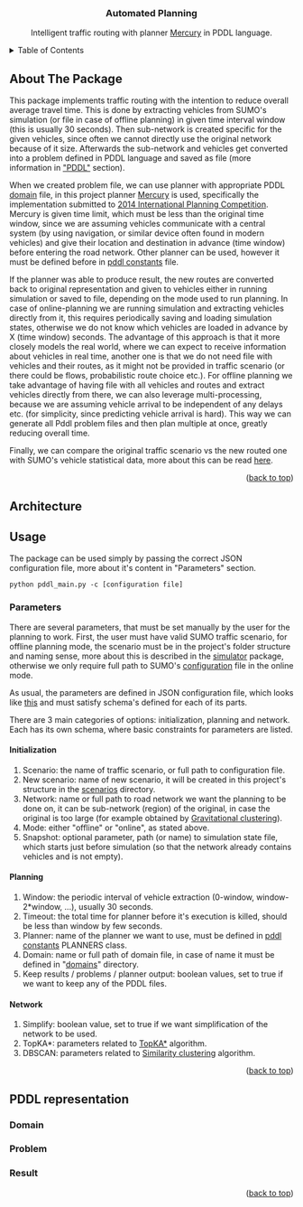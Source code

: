 <div id="top"></div>

<!-- PROJECT LOGO -->
<br />
<div align="center">
  <h3 align="center">Automated Planning</h3>
  <p align="center">
    Intelligent traffic routing with planner 
    <a href="https://fai.cs.uni-saarland.de/katz/papers/ipc2014a.pdf" target="_blank">Mercury</a>
    in PDDL language.
  </p>
</div>


<!-- TABLE OF CONTENTS -->
<details>
  <summary>Table of Contents</summary>
  <ol>
    <li>
      <a href="#about-the-package">About The Package</a>
    </li>
    <li>
        <a href="#architecture">Architecture</a>
    </li>
    <li>
      <a href="#usage">Usage</a>
        <ul>
            <li><a href="#parameters">Parameters</a></li>
        </ul>
    </li>
    <li>
      <a href="#pddl-representation">PDDL representation</a>
        <ul>
            <li><a href="#domain">Domain</a></li>
            <li><a href="#problem">Problem</a></li>
            <li><a href="#problem">Result</a></li>
        </ul>
    </li>
  </ol>
</details>



<!-- ABOUT THE PACKAGE -->
## About The Package

This package implements traffic routing with the intention to reduce overall average travel time.
This is done by extracting vehicles from SUMO's simulation (or file in case of offline planning) in given time interval window
(this is usually 30 seconds). Then sub-network is created specific for the given vehicles, since often
we cannot directly use the original network because of it size. Afterwards the sub-network and vehicles get 
converted into a problem defined in PDDL language and saved as file (more information in ["PDDL"](#pddl-representation) section).

When we created problem file, we can use planner with appropriate PDDL [domain](../../data/domains/utc_allowed.pddl) file,
in this project planner [Mercury](https://fai.cs.uni-saarland.de/katz/papers/ipc2014a.pdf) is used, specifically the implementation
submitted to [2014 International Planning Competition](https://helios.hud.ac.uk/scommv/IPC-14/index.html). Mercury is given
time limit, which must be less than the original time window, since we are assuming vehicles communicate with a central system
(by using navigation, or similar device often found in modern vehicles) and give their location and destination in advance (time window) before
entering the road network. Other planner can be used, however it must be defined before in [pddl constants](../constants/static/pddl_constants.py) file.

If the planner was able to produce result, the new routes are converted back to original representation and given to vehicles
either in running simulation or saved to file, depending on the mode used to run planning. In case of online-planning we are running
simulation and extracting vehicles directly from it, this requires periodically saving and loading simulation states, otherwise
we do not know which vehicles are loaded in advance by X (time window) seconds. The advantage of this approach is that it more closely
models the real world, where we can expect to receive information about vehicles in real time, another one is that we do not need file with 
vehicles and their routes, as it might not be provided in traffic scenario (or there could be flows, probabilistic route choice etc.). 
For offline planning we take  advantage of having file with all vehicles and routes and extract vehicles directly from there, 
we can also leverage multi-processing, because we are assuming vehicle arrival to be independent of any delays etc. 
(for simplicity, since predicting vehicle arrival is hard). This  way we can generate all Pddl problem files and 
then plan multiple at once, greatly reducing overall time.

Finally, we can compare the original traffic scenario vs the new routed one with SUMO's vehicle statistical data, more 
about this can be read [here](https://sumo.dlr.de/docs/Simulation/Output/StatisticOutput.html).

<p align="right">(<a href="#top">back to top</a>)</p>


<!-- Architecture -->
## Architecture



<!-- USAGE EXAMPLES -->
## Usage

The package can be used simply by passing the correct JSON configuration file, more about it's content in "Parameters" section.
```shell
python pddl_main.py -c [configuration file]
```


### Parameters
There are several parameters, that must be set manually by the user for the planning to work.
First, the user must have valid SUMO traffic scenario, for offline planning mode, the scenario must be in the project's folder structure and naming sense,
more about this is described in the [simulator](../simulator) package, otherwise we only require full path to SUMO's [configuration]()
file in the online mode.

As usual, the parameters are defined in JSON configuration file, which looks like [this](../../data/config/pddl_config.json) and
must satisfy schema's defined for each of its parts.

There are 3 main categories of options: initialization, planning and network. Each has its own schema, where basic constraints
for parameters are listed.

#### Initialization
1) Scenario: the name of traffic scenario, or full path to configuration file.
2) New scenario: name of new scenario, it will be created in this project's structure in the [scenarios](../../data/scenarios) directory.
3) Network: name or full path to road network we want the planning to be done on, it can be sub-network (region) of the original, 
in case the original is too large (for example obtained by [Gravitational clustering](../clustering)).
4) Mode: either "offline" or "online", as stated above.
5) Snapshot: optional parameter, path (or name) to simulation state file, which starts just before simulation (so that
the network already contains vehicles and is not empty). 

#### Planning
1) Window: the periodic interval of vehicle extraction (0-window, window-2*window, ...), usually 30 seconds.
2) Timeout: the total time for planner before it's execution is killed, should be less than window by few seconds.
3) Planner: name of the planner we want to use, must be defined in [pddl constants](../constants/static/pddl_constants.py) PLANNERS class.
4) Domain: name or full path of domain file, in case of name it must be defined in "[domains](../../data/domains)" directory. 
5) Keep results / problems / planner output: boolean values, set to true if we want to keep any of the PDDL files.


#### Network
1) Simplify: boolean value, set to true if we want simplification of the network to be used.
2) TopKA*: parameters related to [TopKA*](../graph) algorithm.
3) DBSCAN: parameters related to [Similarity clustering](../clustering) algorithm.

<p align="right">(<a href="#top">back to top</a>)</p>

<!-- PDDL representation -->
## PDDL representation

### Domain

### Problem

### Result



<p align="right">(<a href="#top">back to top</a>)</p>

